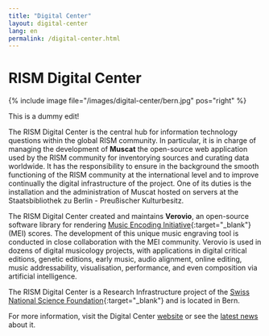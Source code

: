```yaml
---
title: "Digital Center"
layout: digital-center
lang: en
permalink: /digital-center.html
---
```


# RISM Digital Center

{% include image file="/images/digital-center/bern.jpg" pos="right" %}

This is a dummy edit!

The RISM Digital Center is the central hub for information technology questions within the global RISM community. In particular, it is in charge of managing the development of **Muscat** the open-source web application used by the RISM community for inventorying sources and curating data worldwide. It has the responsibility to ensure in the background the smooth functioning of the RISM community at the international level and to improve continually the digital infrastructure of the project. One of its duties is the installation and the administration of Muscat hosted on servers at the Staatsbibliothek zu Berlin - Preußischer Kulturbesitz.

The RISM Digital Center created and maintains **Verovio**, an open-source software library for rendering [Music Encoding Initiative](http://music-encoding.org){:target="_blank"} (MEI) scores. The development of this unique music engraving tool is conducted in close collaboration with the MEI community. Verovio is used in dozens of digital musicology projects, with applications in digital critical editions, genetic editions, early music, audio alignment, online editing, music addressability, visualisation, performance, and even composition via artificial intelligence.

The RISM Digital Center is a Research Infrastructure project of the [Swiss National Science Foundation](http://www.snf.ch){:target="_blank"} and is located in Bern.

For more information, visit the Digital Center [website](https://rism.digital) or see the [latest news](/news-archive/rism_digital_center/) about it.
